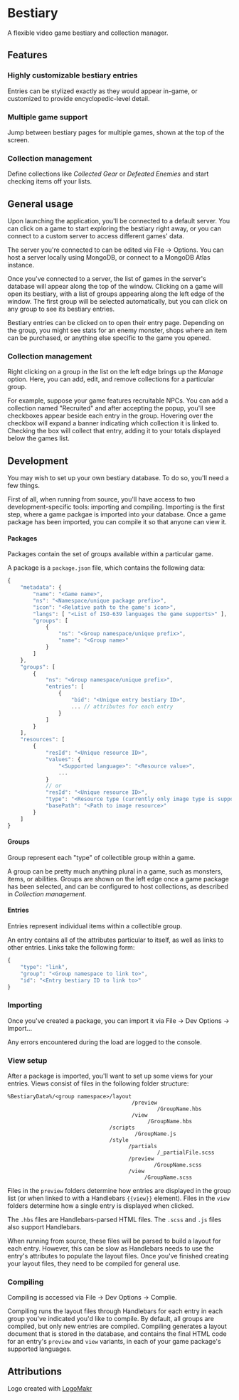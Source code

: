 # Bestiary

A flexible video game bestiary and collection manager.

## Features

### Highly customizable bestiary entries

Entries can be stylized exactly as they would appear in-game, or customized to provide encyclopedic-level detail.

### Multiple game support

Jump between bestiary pages for multiple games, shown at the top of the screen.

### Collection management

Define collections like *Collected Gear* or *Defeated Enemies* and start checking items off your lists.

## General usage

Upon launching the application, you'll be connected to a default server. You can click on a game to start exploring the bestiary right away, or you can connect to a custom server to access different games' data.

The server you're connected to can be edited via File -> Options. You can host a server locally using MongoDB, or connect to a MongoDB Atlas instance.

Once you've connected to a server, the list of games in the server's database will appear along the top of the window. Clicking on a game will open its bestiary, with a list of groups appearing along the left edge of the window. The first group will be selected automatically, but you can click on any group to see its bestiary entries.

Bestiary entries can be clicked on to open their entry page. Depending on the group, you might see stats for an enemy monster, shops where an item can be purchased, or anything else specific to the game you opened.

### Collection management

Right clicking on a group in the list on the left edge brings up the *Manage* option. Here, you can add, edit, and remove collections for a particular group.

For example, suppose your game features recruitable NPCs. You can add a collection named "Recruited" and after accepting the popup, you'll see checkboxes appear beside each entry in the group. Hovering over the checkbox will expand a banner indicating which collection it is linked to. Checking the box will collect that entry, adding it to your totals displayed below the games list.

## Development

You may wish to set up your own bestiary database. To do so, you'll need a few things.

First of all, when running from source, you'll have access to two development-specific tools: importing and compiling. Importing is the first step, where a game packgae is imported into your database. Once a game package has been imported, you can compile it so that anyone can view it.

#### Packages

Packages contain the set of groups available within a particular game.

A package is a `package.json` file, which contains the following data:

```JavaScript
{
    "metadata": {
        "name": "<Game name>",
        "ns": "<Namespace/unique package prefix>",
        "icon": "<Relative path to the game's icon>",
        "langs": [ "<List of ISO-639 languages the game supports>" ],
        "groups": [
            {
                "ns": "<Group namespace/unique prefix>",
                "name": "<Group name>"
            }
        ]
    },
    "groups": [
        {
            "ns": "<Group namespace/unique prefix>",
            "entries": [
                {
                    "bid": "<Unique entry bestiary ID>",
                    ... // attributes for each entry
                }
            ]
        }
    ],
    "resources": [
        {
            "resId": "<Unique resource ID>",
            "values": {
                "<Supported language>": "<Resource value>",
                ...
            }
            // or
            "resId": "<Unique resource ID>",
            "type": "<Resource type (currently only image type is supported)>",
            "basePath": "<Path to image resource>"
        }
    ]
}
```

#### Groups

Group represent each "type" of collectible group within a game.

A group can be pretty much anything plural in a game, such as monsters, items, or abilities. Groups are shown on the left edge once a game package has been selected, and can be configured to host collections, as described in *Collection management*.

#### Entries

Entries represent individual items within a collectible group.

An entry contains all of the attributes particular to itself, as well as links to other entries. Links take the following form:

```JavaScript
{
    "type": "link",
    "group": "<Group namespace to link to>",
    "id": "<Entry bestiary ID to link to>"
}
```

### Importing

Once you've created a package, you can import it via File -> Dev Options -> Import...

Any errors encountered during the load are logged to the console.

### View setup

After a package is imported, you'll want to set up some views for your entries. Views consist of files in the following folder structure:

```
%BestiaryData%/<group namespace>/layout
                                       /preview
                                               /GroupName.hbs
                                       /view
                                            /GroupName.hbs
                                /scripts
                                        /GroupName.js
                                /style
                                      /partials
                                               /_partialFile.scss
                                      /preview
                                              /GroupName.scss
                                      /view
                                           /GroupName.scss
```

Files in the `preview` folders determine how entries are displayed in the group list (or when linked to with a Handlebars `{{view}}` element). Files in the `view` folders determine how a single entry is displayed when clicked. 

The `.hbs` files are Handlebars-parsed HTML files. The `.scss` and `.js` files also support Handlebars.

When running from source, these files will be parsed to build a layout for each entry. However, this can be slow as Handlebars needs to use the entry's attributes to populate the layout files. Once you've finished creating your layout files, they need to be compiled for general use.

### Compiling

Compiling is accessed via File -> Dev Options -> Complie.

Compiling runs the layout files through Handlebars for each entry in each group you've indicated you'd like to compile. By default, all groups are compiled, but only new entries are compiled. Compiling generates a layout document that is stored in the database, and contains the final HTML code for an entry's `preview` and `view` variants, in each of your game package's supported languages.

## Attributions

Logo created with [LogoMakr](https://LogoMakr.com/app)